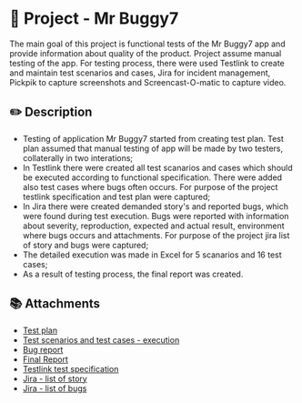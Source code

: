 # 📄 Project - Mr Buggy7

The main goal of this project is functional tests of the Mr Buggy7 app and provide information about quality of the product.
Project assume manual testing of the app.
For testing process, there were used Testlink to create and maintain test scenarios and cases, Jira for incident management, Pickpik to capture screenshots and Screencast-O-matic to capture video.

## ✏️ Description

- Testing of application Mr Buggy7 started from creating test plan. Test plan assumed that manual testing of app will be made by two testers, collaterally in two interations; 
- In Testlink there were created all test scanarios and cases which should be executed according to functional specification. There were added also test cases where bugs often occurs. For purpose of the project testlink specification and test plan were captured; 
- In Jira there were created demanded story's and reported bugs, which were found during test execution. Bugs were reported with information about severity, reproduction, expected and actual result, environment where bugs occurs and attachments. For purpose of the project jira list of story and bugs were captured;
- The detailed execution was made in Excel for 5 scanarios and 16 test cases;
- As a result of testing process, the final report was created.

## 📚 Attachments

- [Test plan](https://drive.google.com/file/d/1oZyOCzSTAQUomzGxmNlLv1C8bXXdNrox/view?usp=sharing)
- [Test scenarios and test cases - execution](https://docs.google.com/spreadsheets/d/1YpdVq54sPBOaJqvGhfrTO7uKpf_GKX76wCrb6UEUtbc/edit?usp=sharing)
- [Bug report](https://docs.google.com/spreadsheets/d/1A6yq3ukBEiTrd9KegCsvUO4G3U9nlpDN_XPb5rKuiMc/edit?usp=sharing)
- [Final Report](https://drive.google.com/file/d/1a0enUDa7hlSaxWMD5extL9O0bEmW5jSR/view?usp=sharing)
- [Testlink test specification](https://drive.google.com/file/d/18fbIwCf_hwKcKkx-HzgtzGCX4KLRRZYW/view?usp=sharing)
- [Jira  - list of story](https://drive.google.com/file/d/13H_adxlvcnyrOJJqkQCtiB7H_nCZizKL/view?usp=sharing)
- [Jira - list of bugs](https://drive.google.com/file/d/1mDyaoZ4RuEkHS8Tx-7ZIb7I4q_0al2kY/view?usp=sharing)
